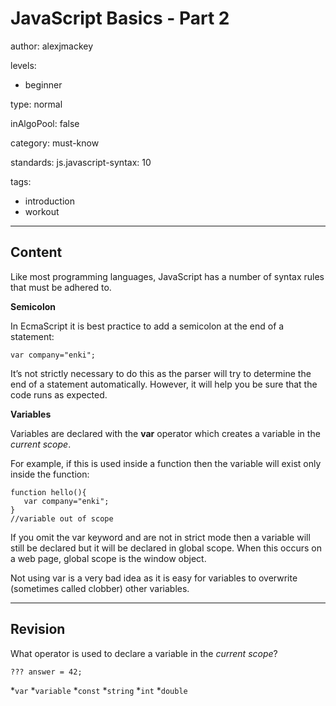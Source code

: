 # JavaScript Basics - Part 2
author: alexjmackey

levels:

  - beginner

type: normal

inAlgoPool: false

category: must-know

standards:
  js.javascript-syntax: 10

tags:
  - introduction
  - workout

---
## Content

Like most programming languages, JavaScript has a number of syntax rules that must be adhered to.

**Semicolon**

In EcmaScript it is best practice to add a semicolon at the end of a statement:

```
var company="enki";
```

It’s not strictly necessary to do this as the parser will try to determine the end of a statement automatically. However, it will help you be sure that the code runs as expected.

**Variables**

Variables are declared with the **var** operator which creates a variable in the *current scope*.

For example, if this is used inside a function then the variable will exist only inside the function:

```
function hello(){
   var company="enki";
}
//variable out of scope
```

If you omit the var keyword and are not in strict mode then a variable will still be declared but it will be declared in global scope. When this occurs on a web page, global scope is the window object.

Not using var is a very bad idea as it is easy for variables to overwrite (sometimes called clobber) other variables.

---
## Revision

What operator is used to declare a variable in the *current scope*?

```
??? answer = 42;
```

*`var`
*`variable`
*`const`
*`string`
*`int`
*`double`
